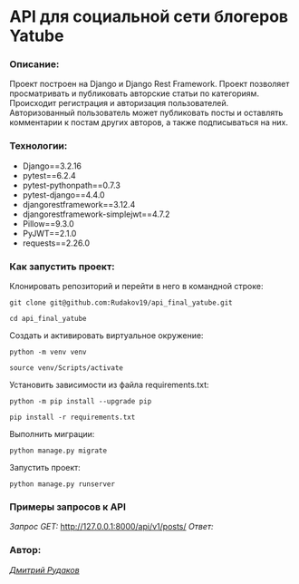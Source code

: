 # API для социальной сети блогеров Yatube
### Описание:
Проект построен на Django и Django Rest Framework.
Проект позволяет просматривать и публиковать авторские статьи по категориям.
Происходит регистрация и авторизация пользователей.
Авторизованный пользователь может публиковать посты и оставлять комментарии к постам других авторов, а также подписываться на них.
### Технологии:
- Django==3.2.16
- pytest==6.2.4
- pytest-pythonpath==0.7.3
- pytest-django==4.4.0
- djangorestframework==3.12.4
- djangorestframework-simplejwt==4.7.2
- Pillow==9.3.0
- PyJWT==2.1.0
- requests==2.26.0
### Как запустить проект:

Клонировать репозиторий и перейти в него в командной строке:

```
git clone git@github.com:Rudakov19/api_final_yatube.git
```

```
cd api_final_yatube
```

Cоздать и активировать виртуальное окружение:

```
python -m venv venv
```

```
source venv/Scripts/activate
```

Установить зависимости из файла requirements.txt:

```
python -m pip install --upgrade pip
```

```
pip install -r requirements.txt
```

Выполнить миграции:

```
python manage.py migrate
```

Запустить проект:

```
python manage.py runserver
```
### Примеры запросов к API
_Запрос GET:_
http://127.0.0.1:8000/api/v1/posts/
_Ответ:_
### Автор:
_[Дмитрий Рудаков](https://github.com/Rudakov19)_
